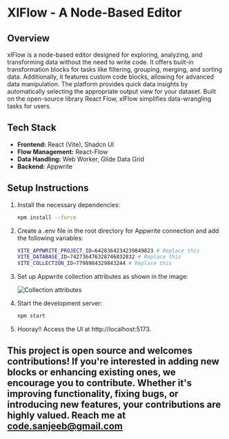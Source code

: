 # XlFlow - A Node-Based Editor

## Overview

xlFlow is a node-based editor designed for exploring, analyzing, and transforming data without the need to write code. It offers built-in transformation blocks for tasks like filtering, grouping, merging, and sorting data. Additionally, it features custom code blocks, allowing for advanced data manipulation. The platform provides quick data insights by automatically selecting the appropriate output view for your dataset. Built on the open-source library React Flow, xlFlow simplifies data-wrangling tasks for users.

## Tech Stack

- **Frontend:** React (Vite), Shadcn UI
- **Flow Management:** React-Flow
- **Data Handling:** Web Worker, Glide Data Grid
- **Backend:** Appwrite

## Setup Instructions

1. Install the necessary dependencies:

   ```bash
   npm install --force
    ```

2. Create a .env file in the root directory for Appwrite connection and add the following variables:

   ```bash
   VITE_APPWRITE_PROJECT_ID=6428364234239849823 # Replace this
   VITE_DATABASE_ID=742736476328746832832 # Replace this
   VITE_COLLECTION_ID=7798984329843244 # Replace this
    ```
3. Set up Appwrite collection attributes as shown in the image:

   ![Collection attributes](image.png)


4. Start the development server:

    ```bash
   npm start
    ```

5. Hooray!! Access the UI at http://localhost:5173.

## This project is open source and welcomes contributions! If you're interested in adding new blocks or enhancing existing ones, we encourage you to contribute. Whether it's improving functionality, fixing bugs, or introducing new features, your contributions are highly valued. Reach me at code.sanjeeb@gmail.com




